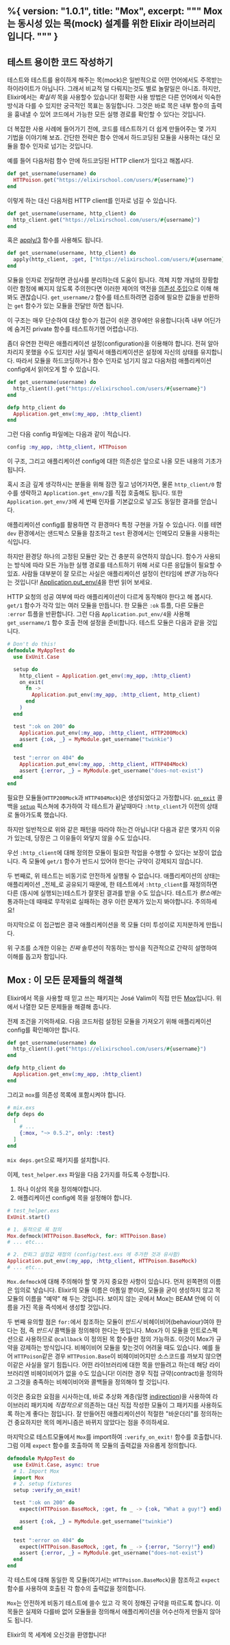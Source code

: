 %{
  version: "1.0.1",
  title: "Mox",
  excerpt: """
  Mox는 동시성 있는 목(mock) 설계를 위한 Elixir 라이브러리입니다.
  """
}
---

## 테스트 용이한 코드 작성하기

테스트와 테스트를 용이하게 해주는 목(mock)은 일반적으로 어떤 언어에서도 주목받는 하이라이트가 아닙니다. 그래서 비교적 덜 다뤄지는것도 별로 놀랄일은 아니죠.
하지만, Elixir에서는 _확실히_ 목을 사용할수 있습니다!
정확한 사용 방법은 다른 언어에서 익숙한 방식과 다를 수 있지만 궁극적인 목표는 동일합니다. 그것은 바로 목은 내부 함수의 출력을 흉내낼 수 있어 코드에서 가능한 모든 실행 경로를 확인할 수 있다는 것입니다.

더 복잡한 사용 사례에 들어가기 전에, 코드를 테스트하기 더 쉽게 만들어주는 몇 가지 기법을 이야기해 보죠.
간단한 전략은 함수 안에서 하드코딩된 모듈을 사용하는 대신 모듈을 함수 인자로 넘기는 것입니다.

예를 들어 다음처럼 함수 안에 하드코딩된 HTTP client가 있다고 해봅시다.

```elixir
def get_username(username) do
  HTTPoison.get("https://elixirschool.com/users/#{username}")
end
```

이렇게 하는 대신 다음처럼 HTTP client를 인자로 넘길 수 있습니다.

```elixir
def get_username(username, http_client) do
  http_client.get("https://elixirschool.com/users/#{username}")
end
```

혹은 [apply/3](https://hexdocs.pm/elixir/Kernel.html#apply/3) 함수를 사용해도 됩니다.

```elixir
def get_username(username, http_client) do
  apply(http_client, :get, ["https://elixirschool.com/users/#{username}"])
end
```

모듈을 인자로 전달하면 관심사를 분리하는데 도움이 됩니다. 객체 지향 개념의 장황함이란 함정에 빠지지 않도록 주의한다면 이러한 제어의 역전을 [의존성 주입](https://en.wikipedia.org/wiki/Dependency_injection)으로 이해 해봐도 괜찮습니다.
`get_username/2` 함수를 테스트하려면 검증에 필요한 값들을 반환하는 `get` 함수가 있는 모듈을 전달만 하면 됩니다.

이 구조는 매우 단순하여 대상 함수가 접근이 쉬운 경우에만 유용합니다(즉 내부 어딘가에 숨겨진 private 함수를 테스트하기엔 어렵습니다).

좀더 유연한 전략은 애플리케이션 설정(configuration)을 이용해야 합니다.
전혀 알아차리지 못했을 수도 있지만 사실 엘릭서 애플리케이션은 설정에 자신의 상태를 유지합니다.
따라서 모듈을 하드코딩하거나 함수 인자로 넘기지 않고 다음처럼 애플리케이션 config에서 읽어오게 할 수 있습니다.

```elixir
def get_username(username) do
  http_client().get("https://elixirschool.com/users/#{username}")
end

defp http_client do
  Application.get_env(:my_app, :http_client)
end
```

그런 다음 config 파일에는 다음과 같이 적습니다.

```elixir
config :my_app, :http_client, HTTPoison
```

이 구조, 그리고 애플리케이션 config에 대한 의존성은 앞으로 나올 모든 내용의 기초가 됩니다.

혹시 조금 깊게 생각하시는 분들을 위해 잠깐 짚고 넘어가자면, 물론 `http_client/0` 함수를 생략하고 `Application.get_env/2`를 직접 호출해도 됩니다. 또한 `Application.get_env/3`에 세 번째 인자를 기본값으로 넣고도 동일한 결과를 얻습니다.

애플리케이션 config를 활용하면 각 환경마다 특정 구현을 가질 수 있습니다. 이를 테면 `dev` 환경에서는 샌드박스 모듈을 참조하고 `test` 환경에서는 인메모리 모듈을 사용하는 식입니다.

하지만 환경당 하나의 고정된 모듈만 갖는 건 충분히 유연하지 않습니다. 함수가 사용되는 방식에 따라 모든 가능한 실행 경로를 테스트하기 위해 서로 다른 응답들이 필요할 수 있죠.
사람들 대부분이 잘 모르는 사실은 애플리케이션 설정이 런타임에 _변경_ 가능하다는 것입니다!
[Application.put_env/4](https://hexdocs.pm/elixir/Application.html#put_env/4)을 한번 읽어 보세요.

HTTP 요청의 성공 여부에 따라 애플리케이션이 다르게 동작해야 한다고 해 봅시다.
`get/1` 함수가 각각 있는 여러 모듈을 만듭니다.
한 모듈은 `:ok` 튜플, 다른 모듈은 `:error` 튜플을 반환합니다.
그런 다음 `Application.put_env/4`을 사용해 `get_username/1` 함수 호출 전에 설정을 준비합니다.
테스트 모듈은 다음과 같을 것입니다.

```elixir
# Don't do this!
defmodule MyAppTest do
  use ExUnit.Case

  setup do
    http_client = Application.get_env(:my_app, :http_client)
    on_exit(
      fn ->
        Application.put_env(:my_app, :http_client, http_client)
      end
    )
  end

  test ":ok on 200" do
    Application.put_env(:my_app, :http_client, HTTP200Mock)
    assert {:ok, _} = MyModule.get_username("twinkie")
  end

  test ":error on 404" do
    Application.put_env(:my_app, :http_client, HTTP404Mock)
    assert {:error, _} = MyModule.get_username("does-not-exist")
  end
end
```

필요한 모듈들(`HTTP200Mock`과 `HTTP404Mock`)은 생성되었다고 가정합니다.
[`on_exit`](https://hexdocs.pm/ex_unit/master/ExUnit.Callbacks.html#on_exit/2) 콜백을 [`setup`](https://hexdocs.pm/ex_unit/master/ExUnit.Callbacks.html#setup/1) 픽스쳐에 추가하여 각 테스트가 끝날때마다 `:http_client`가 이전의 상태로 돌아가도록 했습니다. 

하지만 일반적으로 위와 같은 패턴을 따라야 하는건 아닙니다!
다음과 같은 몇가지 이유가 있는데, 당장은 그 이유들이 와닿지 않을 수도 있습니다.

우선 `:http_client`에 대해 정의한 모듈이 필요한 작업을 수행할 수 있다는 보장이 없습니다. 즉 모듈에 `get/1` 함수가 반드시 있어야 한다는 규약이 강제되지 않습니다. 

두 번째로, 위 테스트는 비동기로 안전하게 실행될 수 없습니다.
애플리케이션의 상태는 애플리케이션 _전체_로 공유되기 때문에, 한 테스트에서 `:http_client`를 재정의하면 다른 (동시에 실행되는)테스트가 잘못된 결과를 받을 수도 있습니다.
테스트가 _평소에는_ 통과하는데 때때로 무작위로 실패하는 경우 이런 문제가 있는지 봐야합니다. 주의하세요!

마지막으로 이 접근법은 결국 애플리케이션을 목 모듈 더미 투성이로 지저분하게 만듭니다.

위 구조를 소개한 이유는 _진짜_ 솔루션이 작동하는 방식을 직관적으로 간략히 설명하여 이해를 돕고자 함입니다.

## Mox : 이 모든 문제들의 해결책

Elixir에서 목을 사용할 때 믿고 쓰는 패키지는 José Valim이 직접 만든 [Mox](https://hexdocs.pm/mox/Mox.html)입니다. 위에서 나열한 모든 문제들을 해결해 줍니다. 

전제 조건을 기억하세요. 다음 코드처럼 설정된 모듈을 가져오기 위해 애플리케이션 config를 확인해야만 합니다.

```elixir
def get_username(username) do
  http_client().get("https://elixirschool.com/users/#{username}")
end

defp http_client do
  Application.get_env(:my_app, :http_client)
end
```

그리고 `mox`를 의존성 목록에 포함시켜야 합니다.

```elixir
# mix.exs
defp deps do
  [
    # ...
    {:mox, "~> 0.5.2", only: :test}
  ]
end
```

`mix deps.get`으로 패키지를 설치합니다.

이제, `test_helper.exs` 파일을 다음 2가지를 하도록 수정합니다.

1. 하나 이상의 목을 정의해야합니다.
2. 애플리케이션 config에 목을 설정해야 합니다.

```elixir
# test_helper.exs
ExUnit.start()

# 1. 동적으로 목 정의 
Mox.defmock(HTTPoison.BaseMock, for: HTTPoison.Base)
# ... etc...

# 2. 컨피그 설정값 재정의 (config/test.exs 에 추가한 것과 유사함)
Application.put_env(:my_app, :http_client, HTTPoison.BaseMock)
# ... etc...
```

`Mox.defmock`에 대해 주의해야 할 몇 가지 중요한 사항이 있습니다. 먼저 왼쪽편의 이름은 임의로 넣습니다.
Elixir의 모듈 이름은 아톰일 뿐이라, 모듈을 굳이 생성하지 않고 목 모듈의 이름을 "예약" 해 두는 것입니다.
보이지 않는 곳에서 Mox는 BEAM 안에 이 이름을 가진 목을 즉석에서 생성할 것입니다.

두 번째 유의할 점은 `for:`에서 참조하는 모듈이 _반드시_ 비헤이비어(behaviour)여야 한다는 점, 즉 _반드시_ 콜백들을 정의해야 한다는 뜻입니다.
Mox가 이 모듈을 인트로스펙션으로 사용하므로 `@callback` 이 정의된 목 함수들만 정의 가능하죠.
이것이 Mox가 규약을 강제하는 방식입니다.
비헤이비어 모듈을 찾는것이 어려울 때도 있습니다. 예를 들어 `HTTPoison`같은 경우 `HTTPosion.Base`이 비헤이비어지만 소스코드를 까보지 않으면 이같은 사실을 알기 힘듭니다.
어떤 라이브러리에 대한 목을 만들려고 하는데 해당 라이브러리엔 비헤이비어가 없을 수도 있습니다!
이러한 경우 직접 규약(contract)을 정의하고 그것을 충족하는 비헤이비어와 콜백들을 정의해야 할 것입니다.

이것은 중요한 요점을 시사하는데, 바로 추상화 계층(일명 [indirection](https://en.wikipedia.org/wiki/Indirection))을 사용하여 라이브러리 패키지에 _직접적으로_ 의존하는 대신 직접 작성한 모듈이 그 패키지를 사용하도록 하는게 좋다는 점입니다.
잘 만들어진 애플리케이션이 적절한 "바운더리"를 정의하는건 중요하지만 목의 메커니즘은 바뀌지 않았다는 점을 주의하세요.

마지막으로 테스트모듈에서 `Mox`를 import하여 `:verify_on_exit!` 함수를 호출합니다.
그럼 이제 `expect` 함수를 호출하여 목 모듈의 출력값을 자유롭게 정의합니다.

```elixir
defmodule MyAppTest do
  use ExUnit.Case, async: true
  # 1. Import Mox
  import Mox
  # 2. setup fixtures
  setup :verify_on_exit!

  test ":ok on 200" do
    expect(HTTPoison.BaseMock, :get, fn _ -> {:ok, "What a guy!"} end)

    assert {:ok, _} = MyModule.get_username("twinkie")
  end

  test ":error on 404" do
    expect(HTTPoison.BaseMock, :get, fn _ -> {:error, "Sorry!"} end)
    assert {:error, _} = MyModule.get_username("does-not-exist")
  end
end
```

각 테스트에 대해 동일한 목 모듈(여기서는 `HTTPoison.BaseMock`)을 참조하고 `expect` 함수를 사용하여 호출된 각 함수의 출력값을 정의합니다.

`Mox`는 안전하게 비동기 테스트에 쓸수 있고 각 목이 정해진 규약을 따르도록 합니다.
이 목들은 실제와 다를바 없어 모듈들을 정의해서 애플리케이션을 어수선하게 만들지 않아도 됩니다.

Elixir의 목 세계에 오신것을 환영합니다!
